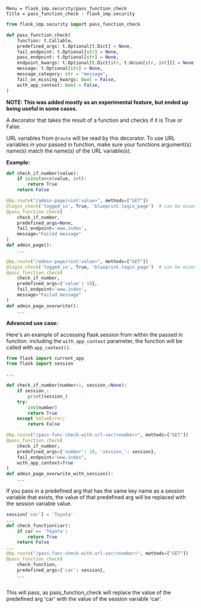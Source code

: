 ```
Menu = flask_imp.security/pass_function_check
Title = pass_function_check - flask_imp.security
```

```python
from flask_imp.security import pass_function_check
```

```python
def pass_function_check(
    function: t.Callable,
    predefined_args: t.Optional[t.Dict] = None,
    fail_endpoint: t.Optional[str] = None,
    pass_endpoint: t.Optional[str] = None,
    endpoint_kwargs: t.Optional[t.Dict[str, t.Union[str, int]]] = None,
    message: t.Optional[str] = None,
    message_category: str = "message",
    fail_on_missing_kwargs: bool = False,
    with_app_context: bool = False,
)
```

**NOTE: This was added mostly as an experimental feature, but ended up being useful in some cases.**

A decorator that takes the result of a function and checks if it is True or False.

URL variables from `@route` will be read by this decorator.
To use URL variables in your passed in function,
make sure your functions argument(s) name(s) match the name(s) of the URL variable(s).

**Example:**

```python
def check_if_number(value):
    if isinstance(value, int):
        return True
    return False

@bp.route("/admin-page/<int:value>", methods=["GET"])
@login_check('logged_in', True, 'blueprint.login_page')  # can be mixed with login_check
@pass_function_check(
    check_if_number,
    predefined_args=None,
    fail_endpoint='www.index',
    message="Failed message"
)
def admin_page():
    ...

@bp.route("/admin-page/<int:value>", methods=["GET"])
@login_check('logged_in', True, 'blueprint.login_page')  # can be mixed with login_check
@pass_function_check(
    check_if_number,
    predefined_args={'value': 10},
    fail_endpoint='www.index',
    message="Failed message"
)
def admin_page_overwrite():
    ...
```

**Advanced use case:**

Here's an example of accessing flask.session from within the passed in function. including the
`with_app_context` parameter, the function will be called with `app_context()`.

```python
from flask import current_app
from flask import session

...

def check_if_number(number=1, session_=None):
    if session_:
        print(session_)
    try:
        int(number)
        return True
    except ValueError:
        return False

@bp.route("/pass-func-check-with-url-var/<number>", methods=["GET"])
@pass_function_check(
    check_if_number,
    predefined_args={'number': 10, 'session_': session},
    fail_endpoint="www.index",
    with_app_context=True
)
def admin_page_overwrite_with_session():
    ...
```

If you pass in a predefined arg that has the same key name as a session variable that exists, the value
of that predefined arg will be replaced with the session variable value.

```python
session['car'] = 'Toyota'
...
def check_function(car):
    if car == 'Toyota':
        return True
    return False
...
@bp.route("/pass-func-check-with-url-var/<number>", methods=["GET"])
@pass_function_check(
    check_function,
    predefined_args={'car': session},
    ...
    
```

This will pass, as pass_function_check will replace the value of the predefined arg 'car' with the value
of the session variable 'car'.
